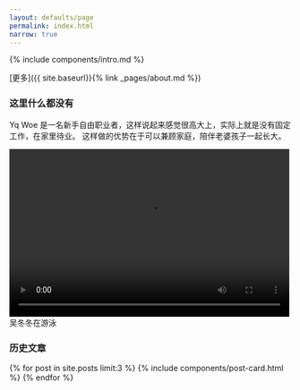 ```yaml
---
layout: defaults/page
permalink: index.html
narrow: true
---
```


{% include components/intro.md %}

[更多]({{ site.baseurl}}{% link _pages/about.md %})

### 这里什么都没有

Yq Woe 是一名新手自由职业者，这样说起来感觉很高大上，实际上就是没有固定工作，在家里待业。
这样做的优势在于可以兼顾家庭，陪伴老婆孩子一起长大。


<div class="card mb-3">
    <video src="{{ site.baseurl }}/static/vedio/1521082070.mp4" controls="controls" width="500" height="300"></video>
    <div class="card-body bg-light">
        <div class="card-text">吴冬冬在游泳</div>
    </div>
</div>



### 历史文章

{% for post in site.posts limit:3 %}
{% include components/post-card.html %}
{% endfor %}


